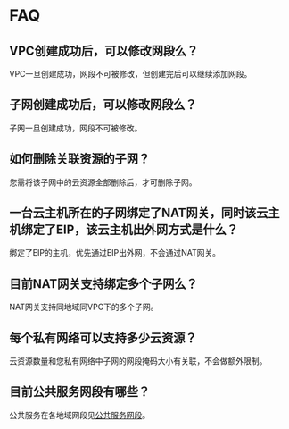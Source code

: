 # FAQ



## VPC创建成功后，可以修改网段么？

VPC一旦创建成功，网段不可被修改，但创建完后可以继续添加网段。

## 子网创建成功后，可以修改网段么？

子网一旦创建成功，网段不可被修改。

## 如何删除关联资源的子网？

您需将该子网中的云资源全部删除后，才可删除子网。

## 一台云主机所在的子网绑定了NAT网关，同时该云主机绑定了EIP，该云主机出外网方式是什么？

绑定了EIP的主机，优先通过EIP出外网，不会通过NAT网关。

## 目前NAT网关支持绑定多个子网么？

NAT网关支持同地域同VPC下的多个子网。

## 每个私有网络可以支持多少云资源？

云资源数量和您私有网络中子网的网段掩码大小有关联，不会做额外限制。

## 目前公共服务网段有哪些？

公共服务在各地域网段见[公共服务网段](/network/vpc/limit)。
